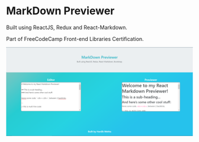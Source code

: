 # MarkDown Previewer

Built using ReactJS, Redux and React-Markdown.

Part of FreeCodeCamp Front-end Libraries Certification.


![img](https://raw.githubusercontent.com/HardikM1999/MarkdownPreviewer/master/Capture.PNG)
